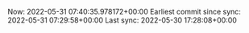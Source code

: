 Now: 2022-05-31 07:40:35.978172+00:00 Earliest commit since sync: 2022-05-31 07:29:58+00:00 Last sync: 2022-05-30 17:28:08+00:00
